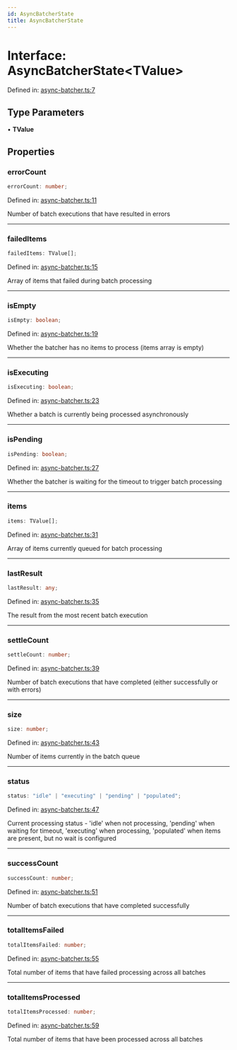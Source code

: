 ```yaml
---
id: AsyncBatcherState
title: AsyncBatcherState
---
```


<!-- DO NOT EDIT: this page is autogenerated from the type comments -->

# Interface: AsyncBatcherState\<TValue\>

Defined in: [async-batcher.ts:7](https://github.com/TanStack/pacer/blob/main/packages/pacer/src/async-batcher.ts#L7)

## Type Parameters

• **TValue**

## Properties

### errorCount

```ts
errorCount: number;
```

Defined in: [async-batcher.ts:11](https://github.com/TanStack/pacer/blob/main/packages/pacer/src/async-batcher.ts#L11)

Number of batch executions that have resulted in errors

***

### failedItems

```ts
failedItems: TValue[];
```

Defined in: [async-batcher.ts:15](https://github.com/TanStack/pacer/blob/main/packages/pacer/src/async-batcher.ts#L15)

Array of items that failed during batch processing

***

### isEmpty

```ts
isEmpty: boolean;
```

Defined in: [async-batcher.ts:19](https://github.com/TanStack/pacer/blob/main/packages/pacer/src/async-batcher.ts#L19)

Whether the batcher has no items to process (items array is empty)

***

### isExecuting

```ts
isExecuting: boolean;
```

Defined in: [async-batcher.ts:23](https://github.com/TanStack/pacer/blob/main/packages/pacer/src/async-batcher.ts#L23)

Whether a batch is currently being processed asynchronously

***

### isPending

```ts
isPending: boolean;
```

Defined in: [async-batcher.ts:27](https://github.com/TanStack/pacer/blob/main/packages/pacer/src/async-batcher.ts#L27)

Whether the batcher is waiting for the timeout to trigger batch processing

***

### items

```ts
items: TValue[];
```

Defined in: [async-batcher.ts:31](https://github.com/TanStack/pacer/blob/main/packages/pacer/src/async-batcher.ts#L31)

Array of items currently queued for batch processing

***

### lastResult

```ts
lastResult: any;
```

Defined in: [async-batcher.ts:35](https://github.com/TanStack/pacer/blob/main/packages/pacer/src/async-batcher.ts#L35)

The result from the most recent batch execution

***

### settleCount

```ts
settleCount: number;
```

Defined in: [async-batcher.ts:39](https://github.com/TanStack/pacer/blob/main/packages/pacer/src/async-batcher.ts#L39)

Number of batch executions that have completed (either successfully or with errors)

***

### size

```ts
size: number;
```

Defined in: [async-batcher.ts:43](https://github.com/TanStack/pacer/blob/main/packages/pacer/src/async-batcher.ts#L43)

Number of items currently in the batch queue

***

### status

```ts
status: "idle" | "executing" | "pending" | "populated";
```

Defined in: [async-batcher.ts:47](https://github.com/TanStack/pacer/blob/main/packages/pacer/src/async-batcher.ts#L47)

Current processing status - 'idle' when not processing, 'pending' when waiting for timeout, 'executing' when processing, 'populated' when items are present, but no wait is configured

***

### successCount

```ts
successCount: number;
```

Defined in: [async-batcher.ts:51](https://github.com/TanStack/pacer/blob/main/packages/pacer/src/async-batcher.ts#L51)

Number of batch executions that have completed successfully

***

### totalItemsFailed

```ts
totalItemsFailed: number;
```

Defined in: [async-batcher.ts:55](https://github.com/TanStack/pacer/blob/main/packages/pacer/src/async-batcher.ts#L55)

Total number of items that have failed processing across all batches

***

### totalItemsProcessed

```ts
totalItemsProcessed: number;
```

Defined in: [async-batcher.ts:59](https://github.com/TanStack/pacer/blob/main/packages/pacer/src/async-batcher.ts#L59)

Total number of items that have been processed across all batches

